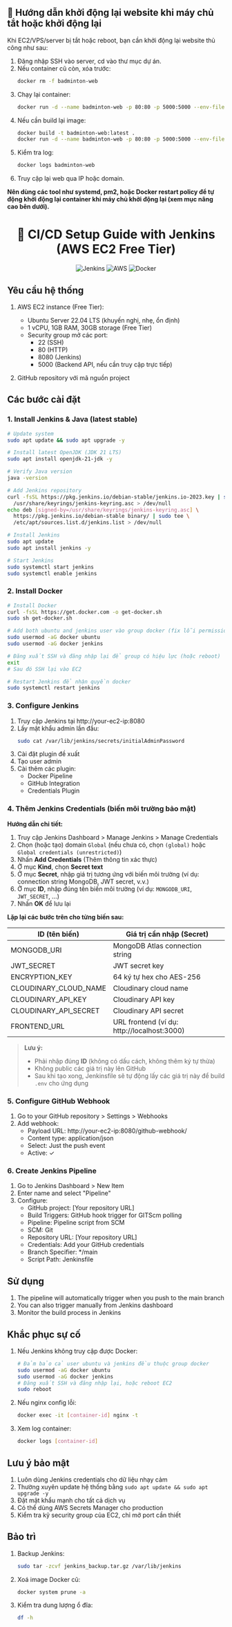 ## 🔄 Hướng dẫn khởi động lại website khi máy chủ tắt hoặc khởi động lại

Khi EC2/VPS/server bị tắt hoặc reboot, bạn cần khởi động lại website thủ công như sau:

1. Đăng nhập SSH vào server, cd vào thư mục dự án.
2. Nếu container cũ còn, xóa trước:
   ```bash
   docker rm -f badminton-web
   ```
3. Chạy lại container:
   ```bash
   docker run -d --name badminton-web -p 80:80 -p 5000:5000 --env-file .env badminton-web:latest
   ```
4. Nếu cần build lại image:
   ```bash
   docker build -t badminton-web:latest .
   docker run -d --name badminton-web -p 80:80 -p 5000:5000 --env-file .env badminton-web:latest
   ```
5. Kiểm tra log:
   ```bash
   docker logs badminton-web
   ```
6. Truy cập lại web qua IP hoặc domain.

**Nên dùng các tool như systemd, pm2, hoặc Docker restart policy để tự động khởi động lại container khi máy chủ khởi động lại (xem mục nâng cao bên dưới).**


<h1 align="center">🚀 CI/CD Setup Guide with Jenkins (AWS EC2 Free Tier)</h1>
<p align="center">
  <img src="https://img.shields.io/badge/CI%2FCD-Jenkins-orange" alt="Jenkins"/>
  <img src="https://img.shields.io/badge/Cloud-AWS-yellow" alt="AWS"/>
  <img src="https://img.shields.io/badge/Docker-blue" alt="Docker"/>
</p>

## Yêu cầu hệ thống

1. AWS EC2 instance (Free Tier):
   - Ubuntu Server 22.04 LTS (khuyến nghị, nhẹ, ổn định)
   - 1 vCPU, 1GB RAM, 30GB storage (Free Tier)
   - Security group mở các port:
     - 22 (SSH)
     - 80 (HTTP)
     - 8080 (Jenkins)
     - 5000 (Backend API, nếu cần truy cập trực tiếp)

2. GitHub repository với mã nguồn project

## Các bước cài đặt


### 1. Install Jenkins & Java (latest stable)

```bash
# Update system
sudo apt update && sudo apt upgrade -y

# Install latest OpenJDK (JDK 21 LTS)
sudo apt install openjdk-21-jdk -y

# Verify Java version
java -version

# Add Jenkins repository
curl -fsSL https://pkg.jenkins.io/debian-stable/jenkins.io-2023.key | sudo tee \
  /usr/share/keyrings/jenkins-keyring.asc > /dev/null
echo deb [signed-by=/usr/share/keyrings/jenkins-keyring.asc] \
  https://pkg.jenkins.io/debian-stable binary/ | sudo tee \
  /etc/apt/sources.list.d/jenkins.list > /dev/null

# Install Jenkins
sudo apt update
sudo apt install jenkins -y

# Start Jenkins
sudo systemctl start jenkins
sudo systemctl enable jenkins
```


### 2. Install Docker

```bash
# Install Docker
curl -fsSL https://get.docker.com -o get-docker.sh
sudo sh get-docker.sh

# Add both ubuntu and jenkins user vào group docker (fix lỗi permission)
sudo usermod -aG docker ubuntu
sudo usermod -aG docker jenkins

# Đăng xuất SSH và đăng nhập lại để group có hiệu lực (hoặc reboot)
exit
# Sau đó SSH lại vào EC2

# Restart Jenkins để nhận quyền docker
sudo systemctl restart jenkins
```


### 3. Configure Jenkins

1. Truy cập Jenkins tại http://your-ec2-ip:8080
2. Lấy mật khẩu admin lần đầu:
   ```bash
   sudo cat /var/lib/jenkins/secrets/initialAdminPassword
   ```
3. Cài đặt plugin đề xuất
4. Tạo user admin
5. Cài thêm các plugin:
   - Docker Pipeline
   - GitHub Integration
   - Credentials Plugin


### 4. Thêm Jenkins Credentials (biến môi trường bảo mật)

**Hướng dẫn chi tiết:**

1. Truy cập Jenkins Dashboard > Manage Jenkins > Manage Credentials
2. Chọn (hoặc tạo) domain `Global` (nếu chưa có, chọn `(global)` hoặc `Global credentials (unrestricted)`)
3. Nhấn **Add Credentials** (Thêm thông tin xác thực)
4. Ở mục **Kind**, chọn **Secret text**
5. Ở mục **Secret**, nhập giá trị tương ứng với biến môi trường (ví dụ: connection string MongoDB, JWT secret, v.v.)
6. Ở mục **ID**, nhập đúng tên biến môi trường (ví dụ: `MONGODB_URI`, `JWT_SECRET`, ...)
7. Nhấn **OK** để lưu lại

**Lặp lại các bước trên cho từng biến sau:**

| ID (tên biến)           | Giá trị cần nhập (Secret)                  |
|-------------------------|--------------------------------------------|
| MONGODB_URI             | MongoDB Atlas connection string            |
| JWT_SECRET              | JWT secret key                             |
| ENCRYPTION_KEY          | 64 ký tự hex cho AES-256                   |
| CLOUDINARY_CLOUD_NAME   | Cloudinary cloud name                      |
| CLOUDINARY_API_KEY      | Cloudinary API key                         |
| CLOUDINARY_API_SECRET   | Cloudinary API secret                      |
| FRONTEND_URL            | URL frontend (ví dụ: http://localhost:3000)|

> **Lưu ý:**
> - Phải nhập đúng **ID** (không có dấu cách, không thêm ký tự thừa)
> - Không public các giá trị này lên GitHub
> - Sau khi tạo xong, Jenkinsfile sẽ tự động lấy các giá trị này để build `.env` cho ứng dụng

### 5. Configure GitHub Webhook

1. Go to your GitHub repository > Settings > Webhooks
2. Add webhook:
   - Payload URL: http://your-ec2-ip:8080/github-webhook/
   - Content type: application/json
   - Select: Just the push event
   - Active: ✓

### 6. Create Jenkins Pipeline

1. Go to Jenkins Dashboard > New Item
2. Enter name and select "Pipeline"
3. Configure:
   - GitHub project: [Your repository URL]
   - Build Triggers: GitHub hook trigger for GITScm polling
   - Pipeline: Pipeline script from SCM
   - SCM: Git
   - Repository URL: [Your repository URL]
   - Credentials: Add your GitHub credentials
   - Branch Specifier: */main
   - Script Path: Jenkinsfile

## Sử dụng

1. The pipeline will automatically trigger when you push to the main branch
2. You can also trigger manually from Jenkins dashboard
3. Monitor the build process in Jenkins

## Khắc phục sự cố

1. Nếu Jenkins không truy cập được Docker:
   ```bash
   # Đảm bảo cả user ubuntu và jenkins đều thuộc group docker
   sudo usermod -aG docker ubuntu
   sudo usermod -aG docker jenkins
   # Đăng xuất SSH và đăng nhập lại, hoặc reboot EC2
   sudo reboot
   ```

2. Nếu nginx config lỗi:
   ```bash
   docker exec -it [container-id] nginx -t
   ```

3. Xem log container:
   ```bash
   docker logs [container-id]
   ```

## Lưu ý bảo mật

1. Luôn dùng Jenkins credentials cho dữ liệu nhạy cảm
2. Thường xuyên update hệ thống bằng `sudo apt update && sudo apt upgrade -y`
3. Đặt mật khẩu mạnh cho tất cả dịch vụ
4. Có thể dùng AWS Secrets Manager cho production
5. Kiểm tra kỹ security group của EC2, chỉ mở port cần thiết

## Bảo trì

1. Backup Jenkins:
   ```bash
   sudo tar -zcvf jenkins_backup.tar.gz /var/lib/jenkins
   ```

2. Xoá image Docker cũ:
   ```bash
   docker system prune -a
   ```

3. Kiểm tra dung lượng ổ đĩa:
   ```bash
   df -h
   ```

